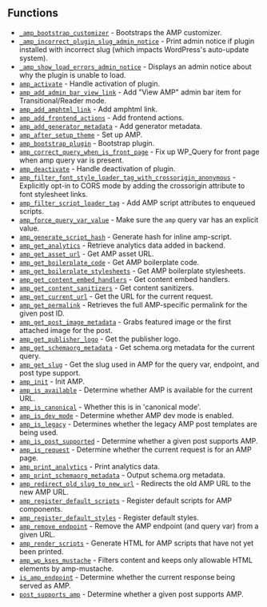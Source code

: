 ## Functions

* [`_amp_bootstrap_customizer`](docs/function/_amp_bootstrap_customizer.md) - Bootstraps the AMP customizer.
* [`_amp_incorrect_plugin_slug_admin_notice`](docs/function/_amp_incorrect_plugin_slug_admin_notice.md) - Print admin notice if plugin installed with incorrect slug (which impacts WordPress&#039;s auto-update system).
* [`_amp_show_load_errors_admin_notice`](docs/function/_amp_show_load_errors_admin_notice.md) - Displays an admin notice about why the plugin is unable to load.
* [`amp_activate`](docs/function/amp_activate.md) - Handle activation of plugin.
* [`amp_add_admin_bar_view_link`](docs/function/amp_add_admin_bar_view_link.md) - Add &quot;View AMP&quot; admin bar item for Transitional/Reader mode.
* [`amp_add_amphtml_link`](docs/function/amp_add_amphtml_link.md) - Add amphtml link.
* [`amp_add_frontend_actions`](docs/function/amp_add_frontend_actions.md) - Add frontend actions.
* [`amp_add_generator_metadata`](docs/function/amp_add_generator_metadata.md) - Add generator metadata.
* [`amp_after_setup_theme`](docs/function/amp_after_setup_theme.md) - Set up AMP.
* [`amp_bootstrap_plugin`](docs/function/amp_bootstrap_plugin.md) - Bootstrap plugin.
* [`amp_correct_query_when_is_front_page`](docs/function/amp_correct_query_when_is_front_page.md) - Fix up WP_Query for front page when amp query var is present.
* [`amp_deactivate`](docs/function/amp_deactivate.md) - Handle deactivation of plugin.
* [`amp_filter_font_style_loader_tag_with_crossorigin_anonymous`](docs/function/amp_filter_font_style_loader_tag_with_crossorigin_anonymous.md) - Explicitly opt-in to CORS mode by adding the crossorigin attribute to font stylesheet links.
* [`amp_filter_script_loader_tag`](docs/function/amp_filter_script_loader_tag.md) - Add AMP script attributes to enqueued scripts.
* [`amp_force_query_var_value`](docs/function/amp_force_query_var_value.md) - Make sure the `amp` query var has an explicit value.
* [`amp_generate_script_hash`](docs/function/amp_generate_script_hash.md) - Generate hash for inline amp-script.
* [`amp_get_analytics`](docs/function/amp_get_analytics.md) - Retrieve analytics data added in backend.
* [`amp_get_asset_url`](docs/function/amp_get_asset_url.md) - Get AMP asset URL.
* [`amp_get_boilerplate_code`](docs/function/amp_get_boilerplate_code.md) - Get AMP boilerplate code.
* [`amp_get_boilerplate_stylesheets`](docs/function/amp_get_boilerplate_stylesheets.md) - Get AMP boilerplate stylesheets.
* [`amp_get_content_embed_handlers`](docs/function/amp_get_content_embed_handlers.md) - Get content embed handlers.
* [`amp_get_content_sanitizers`](docs/function/amp_get_content_sanitizers.md) - Get content sanitizers.
* [`amp_get_current_url`](docs/function/amp_get_current_url.md) - Get the URL for the current request.
* [`amp_get_permalink`](docs/function/amp_get_permalink.md) - Retrieves the full AMP-specific permalink for the given post ID.
* [`amp_get_post_image_metadata`](docs/function/amp_get_post_image_metadata.md) - Grabs featured image or the first attached image for the post.
* [`amp_get_publisher_logo`](docs/function/amp_get_publisher_logo.md) - Get the publisher logo.
* [`amp_get_schemaorg_metadata`](docs/function/amp_get_schemaorg_metadata.md) - Get schema.org metadata for the current query.
* [`amp_get_slug`](docs/function/amp_get_slug.md) - Get the slug used in AMP for the query var, endpoint, and post type support.
* [`amp_init`](docs/function/amp_init.md) - Init AMP.
* [`amp_is_available`](docs/function/amp_is_available.md) - Determine whether AMP is available for the current URL.
* [`amp_is_canonical`](docs/function/amp_is_canonical.md) - Whether this is in &#039;canonical mode&#039;.
* [`amp_is_dev_mode`](docs/function/amp_is_dev_mode.md) - Determine whether AMP dev mode is enabled.
* [`amp_is_legacy`](docs/function/amp_is_legacy.md) - Determines whether the legacy AMP post templates are being used.
* [`amp_is_post_supported`](docs/function/amp_is_post_supported.md) - Determine whether a given post supports AMP.
* [`amp_is_request`](docs/function/amp_is_request.md) - Determine whether the current request is for an AMP page.
* [`amp_print_analytics`](docs/function/amp_print_analytics.md) - Print analytics data.
* [`amp_print_schemaorg_metadata`](docs/function/amp_print_schemaorg_metadata.md) - Output schema.org metadata.
* [`amp_redirect_old_slug_to_new_url`](docs/function/amp_redirect_old_slug_to_new_url.md) - Redirects the old AMP URL to the new AMP URL.
* [`amp_register_default_scripts`](docs/function/amp_register_default_scripts.md) - Register default scripts for AMP components.
* [`amp_register_default_styles`](docs/function/amp_register_default_styles.md) - Register default styles.
* [`amp_remove_endpoint`](docs/function/amp_remove_endpoint.md) - Remove the AMP endpoint (and query var) from a given URL.
* [`amp_render_scripts`](docs/function/amp_render_scripts.md) - Generate HTML for AMP scripts that have not yet been printed.
* [`amp_wp_kses_mustache`](docs/function/amp_wp_kses_mustache.md) - Filters content and keeps only allowable HTML elements by amp-mustache.
* [`is_amp_endpoint`](docs/function/is_amp_endpoint.md) - Determine whether the current response being served as AMP.
* [`post_supports_amp`](docs/function/post_supports_amp.md) - Determine whether a given post supports AMP.

